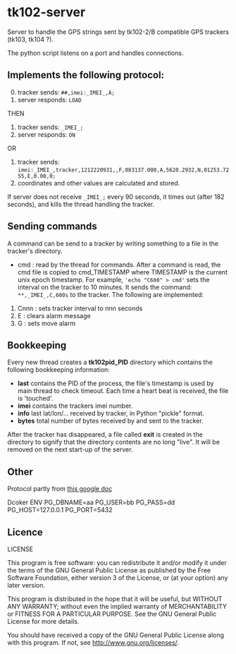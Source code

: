 # tk102-server

Server to handle the GPS strings sent by tk102-2/B compatible GPS trackers (tk103, tk104 ?).

The python script listens on a port and handles connections. 

## Implements the following protocol:

0. tracker sends: <code>##,imei:\_IMEI\_,A;</code>
1. server responds: <code>LOAD</code>

THEN 

1. tracker sends: <code>\_IMEI\_;</code>
2. server responds: <code>ON</code>

OR

1. tracker sends: <code>imei:\_IMEI\_,tracker,1212220931,,F,083137.000,A,5620.2932,N,01253.7255,E,0.00,0;</code>
2. coordinates and other values are calculated and stored.

If server does not receive <code>\_IMEI\_;</code> every 90 seconds, it times out (after 182 seconds), and kills the thread handling the tracker.

## Sending commands

A command can be send to a tracker by writing something to a file in the tracker's directory.

* cmd  : read by the thread for commands. After a command is read, the cmd file is copied to cmd_TIMESTAMP where TIMESTAMP is the current unix epoch timestamp. For example, <code>'echo "C600" > cmd'</code> sets the interval on the tracker to 10 minutes. It sends the command: <code>**,\_IMEI\_,C,600s</code> to the tracker. The following are implemented:

1. Cnnn : sets tracker interval to nnn seconds
2. E    : clears alarm message
3. G    : sets move alarm

## Bookkeeping

Every new thread creates a **tk102pid\_PID** directory which contains the following bookkeeping information:

* **last** contains the PID of the process, the file's timestamp is used by main thread to check
timeout. Each time a heart beat is received, the file is 'touched'.
* **imei** contains the trackers imei number.
* **info** last lat/lon/... received by tracker, in Python "pickle" format.
* **bytes** total number of bytes received by and sent to the tracker.

After the tracker has disappeared, a file called **exit** is created in the directory to signify that the directory contents are no long "live". It will be removed on the next start-up of the server.

## Other

Protocol partly from [this google doc](https://docs.google.com/spreadsheet/ccc?key=0AtQofkYKWsMudDVHTi1ZNjI4emxlTVlhc3V1RWpsc0E#gid=0)


Dcoker ENV
PG_DBNAME=aa 
PG_USER=bb 
PG_PASS=dd 
PG_HOST=127.0.0.1 
PG_PORT=5432


## Licence

LICENSE

This program is free software: you can redistribute it and/or modify
it under the terms of the GNU General Public License as published by
the Free Software Foundation, either version 3 of the License, or
(at your option) any later version.

This program is distributed in the hope that it will be useful,
but WITHOUT ANY WARRANTY; without even the implied warranty of
MERCHANTABILITY or FITNESS FOR A PARTICULAR PURPOSE.  See the
GNU General Public License for more details.

You should have received a copy of the GNU General Public License
along with this program.  If not, see <http://www.gnu.org/licenses/>.


